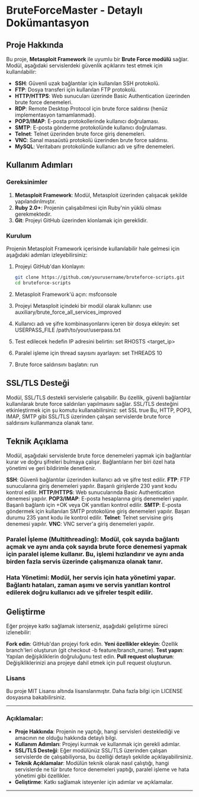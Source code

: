 # BruteForceMaster - Detaylı Dokümantasyon

## Proje Hakkında

Bu proje, **Metasploit Framework** ile uyumlu bir **Brute Force modülü** sağlar. Modül, aşağıdaki servislerdeki güvenlik açıklarını test etmek için kullanılabilir:

- **SSH**: Güvenli uzak bağlantılar için kullanılan SSH protokolü.
- **FTP**: Dosya transferi için kullanılan FTP protokolü.
- **HTTP/HTTPS**: Web sunucuları üzerinde Basic Authentication üzerinden brute force denemeleri.
- **RDP**: Remote Desktop Protocol için brute force saldırısı (henüz implementasyon tamamlanmadı).
- **POP3/IMAP**: E-posta protokollerinde kullanıcı doğrulaması.
- **SMTP**: E-posta gönderme protokolünde kullanıcı doğrulaması.
- **Telnet**: Telnet üzerinden brute force giriş denemeleri.
- **VNC**: Sanal masaüstü protokolü üzerinden brute force saldırısı.
- **MySQL**: Veritabanı protokolünde kullanıcı adı ve şifre denemeleri.

## Kullanım Adımları

### Gereksinimler
1. **Metasploit Framework**: Modül, Metasploit üzerinden çalışacak şekilde yapılandırılmıştır.
2. **Ruby 2.0+**: Projenin çalışabilmesi için Ruby'nin yüklü olması gerekmektedir.
3. **Git**: Projeyi GitHub üzerinden klonlamak için gereklidir.

### Kurulum
Projenin Metasploit Framework içerisinde kullanılabilir hale gelmesi için aşağıdaki adımları izleyebilirsiniz:

1. Projeyi GitHub'dan klonlayın:

   ```bash
   git clone https://github.com/yourusername/bruteforce-scripts.git
   cd bruteforce-scripts

2. Metasploit Framework'ü açın:
msfconsole

3. Projeyi Metasploit içindeki bir modül olarak kullanın:
use auxiliary/brute_force_all_services_improved

4. Kullanıcı adı ve şifre kombinasyonlarını içeren bir dosya ekleyin:
set USERPASS_FILE /path/to/your/userpass.txt

5. Test edilecek hedefin IP adresini belirtin:
set RHOSTS <target_ip>

6. Paralel işleme için thread sayısını ayarlayın:
set THREADS 10

7. Brute force saldırısını başlatın:
run

## SSL/TLS Desteği
Modül, SSL/TLS destekli servislerle çalışabilir. Bu özellik, güvenli bağlantılar kullanılarak brute force saldırıları yapılmasını sağlar. SSL/TLS desteğini etkinleştirmek için şu komutu kullanabilirsiniz:
set SSL true
Bu, HTTP, POP3, IMAP, SMTP gibi SSL/TLS üzerinden çalışan servislerde brute force saldırısını kullanmanıza olanak tanır.

## Teknik Açıklama
Modül, aşağıdaki servislerde brute force denemeleri yapmak için bağlantılar kurar ve doğru şifreleri bulmaya çalışır. Bağlantıların her biri özel hata yönetimi ve geri bildirimle denetlenir.

**SSH**: Güvenli bağlantılar üzerinden kullanıcı adı ve şifre test edilir.
**FTP**: FTP sunucularına giriş denemeleri yapılır. Başarılı girişlerde 230 yanıt kodu kontrol edilir.
**HTTP/HTTPS**: Web sunucularında Basic Authentication denemesi yapılır.
**POP3/IMAP**: E-posta hesaplarına giriş denemeleri yapılır. Başarılı bağlantı için +OK veya OK yanıtları kontrol edilir.
**SMTP**: E-posta göndermek için kullanılan SMTP protokolüne giriş denemeleri yapılır. Başarı durumu 235 yanıt kodu ile kontrol edilir.
**Telnet**: Telnet servisine giriş denemesi yapılır.
**VNC**: VNC server'a giriş denemeleri yapılır.

### Paralel İşleme (Multithreading): Modül, çok sayıda bağlantı açmak ve aynı anda çok sayıda brute force denemesi yapmak için paralel işleme kullanır. Bu, işlemi hızlandırır ve aynı anda birden fazla servis üzerinde çalışmanıza olanak tanır.

### Hata Yönetimi: Modül, her servis için hata yönetimi yapar. Bağlantı hataları, zaman aşımı ve servis yanıtları kontrol edilerek doğru kullanıcı adı ve şifreler tespit edilir.

## Geliştirme
Eğer projeye katkı sağlamak isterseniz, aşağıdaki geliştirme süreci izlenebilir:

**Fork edin**: GitHub'dan projeyi fork edin.
**Yeni özellikler ekleyin**: Özellik branch'leri oluşturun (git checkout -b feature/branch_name).
**Test yapın**: Yapılan değişikliklerin doğruluğunu test edin.
**Pull request oluşturun**: Değişikliklerinizi ana projeye dahil etmek için pull request oluşturun.

### Lisans
Bu proje MIT Lisansı altında lisanslanmıştır. Daha fazla bilgi için LICENSE dosyasına bakabilirsiniz.


---

### Açıklamalar:
- **Proje Hakkında**: Projenin ne yaptığı, hangi servisleri desteklediği ve amacının ne olduğu hakkında detaylı bilgi.
- **Kullanım Adımları**: Projeyi kurmak ve kullanmak için gerekli adımlar.
- **SSL/TLS Desteği**: Eğer modülünüz SSL/TLS üzerinden çalışan servislerde de çalışabiliyorsa, bu özelliği detaylı şekilde açıklayabilirsiniz.
- **Teknik Açıklamalar**: Modülün teknik olarak nasıl çalıştığı, hangi servislerde ne tür brute force denemeleri yaptığı, paralel işleme ve hata yönetimi gibi özellikler.
- **Geliştirme**: Katkı sağlamak isteyenler için adımlar ve açıklamalar.

---
